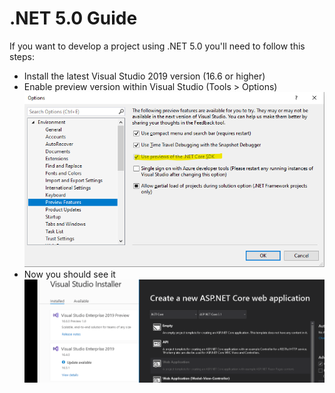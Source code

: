 # .NET 5.0 Guide

If you want to develop a project using .NET 5.0 you'll need to follow this steps:

* Install the latest Visual Studio 2019 version (16.6 or higher)
* Enable preview version within Visual Studio (Tools > Options)
![Image 1](https://raw.githubusercontent.com/DavidSuescunPelegay/jQuery-datatable-server-side-net-core/master/docs/net-50/1.png)
* Now you should see it
![Image 2](https://raw.githubusercontent.com/DavidSuescunPelegay/jQuery-datatable-server-side-net-core/master/docs/net-50/2.gif)
